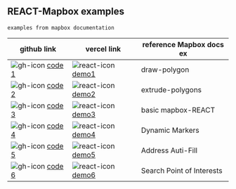 ## REACT-Mapbox examples

`examples from mapbox documentation`

|github link |vercel link|reference Mapbox docs ex|
|--|--|--|
|![gh-icon][gh] [code 1][g1] | ![react-icon][react] [demo1][v1]  | draw-polygon |
|![gh-icon][gh] [code 2][g2] | ![react-icon][react] [demo2][v2]  | extrude-polygons|
|![gh-icon][gh] [code 3][g3] | ![react-icon][react] [demo3][v3]  | basic mapbox-REACT |
|![gh-icon][gh] [code 4][g4] | ![react-icon][react] [demo4][v4]  | Dynamic Markers |
|![gh-icon][gh] [code 5][g5] | ![react-icon][react] [demo5][v5]  | Address Auti-Fill |
|![gh-icon][gh] [code 6][g6] | ![react-icon][react] [demo6][v6]  | Search Point of Interests |

[v1]:https://react-draw-polygon.vercel.app
[v2]:https://extrude-polygons-react.vercel.app
[v3]:https://drone-vite-react.vercel.app
[v4]:https://dynamic-markers-react.vercel.app
[v5]:https://mapbox-react-address-autofill.vercel.app
[v6]:https://mapbox-search-poi.vercel.app

[g1]:https://www.github.com/attila5287/react-draw-polygon
[g2]:https://www.github.com/attila5287/extrude-polygons-react
[g3]:https://www.github.com/attila5287/drone-vite-react
[g4]:https://www.github.com/attila5287/dynamic-markers-react
[g5]:https://www.github.com/attila5287/mapbox-react-address-autofill
[g6]:https://www.github.com/attila5287/mapbox-search-poi
    


[gh]:https://img.icons8.com/offices/30/github.png
[react]:https://img.icons8.com/external-tal-revivo-color-tal-revivo/24/external-react-a-javascript-library-for-building-user-interfaces-logo-color-tal-revivo.png
